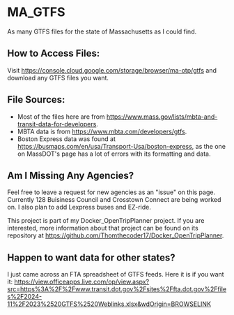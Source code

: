 # MA_GTFS
As many GTFS files for the state of Massachusetts as I could find.
## How to Access Files:
Visit https://console.cloud.google.com/storage/browser/ma-otp/gtfs and download any GTFS files you want.
## File Sources:
* Most of the files here are from https://www.mass.gov/lists/mbta-and-transit-data-for-developers.  
* MBTA data is from https://www.mbta.com/developers/gtfs.
* Boston Express data was found at https://busmaps.com/en/usa/Transport-Usa/boston-express, as the one on MassDOT's page has a lot of errors with its formatting and data.
## Am I Missing Any Agencies?
Feel free to leave a request for new agencies as an "issue" on this page.  
Currently 128 Buisiness Council and Crosstown Connect are being worked on. I also plan to add Lexpress buses and EZ-ride. 
  
This project is part of my Docker_OpenTripPlanner project. If you are interested, more information about that project can be found on its repository at https://github.com/Thomthecoder17/Docker_OpenTripPlanner.

## Happen to want data for other states?
I just came across an FTA spreadsheet of GTFS feeds. Here it is if you want it: https://view.officeapps.live.com/op/view.aspx?src=https%3A%2F%2Fwww.transit.dot.gov%2Fsites%2Ffta.dot.gov%2Ffiles%2F2024-11%2F2023%2520GTFS%2520Weblinks.xlsx&wdOrigin=BROWSELINK
